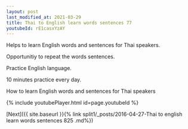 ```yaml
---
layout: post
last_modified_at: 2021-03-29
title: Thai to English learn words sentences 77 
youtubeId: rE1casxYzAY
---
```

 
 
Helps to learn English words and sentences for Thai speakers.

Opportunitiy to repeat the words sentences. 

Practice English language. 
 
10 minutes practice every day. 
 
How to learn English words and sentences for Thai speakers 
 
{% include youtubePlayer.html id=page.youtubeId %}
 
 
[Next]({{ site.baseurl }}{% link  split1/_posts/2016-04-27-Thai to english learn words sentences 825 .md%})
 
